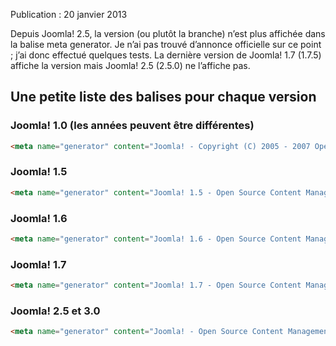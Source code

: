 Publication : 20 janvier 2013

Depuis Joomla! 2.5, la version (ou plutôt la branche) n’est plus affichée dans la balise meta generator. Je n’ai pas trouvé d’annonce officielle sur ce point ; j’ai donc effectué quelques tests. La dernière version de Joomla! 1.7 (1.7.5) affiche la version mais Joomla! 2.5 (2.5.0) ne l’affiche pas.

## Une petite liste des balises pour chaque version

### Joomla! 1.0 (les années peuvent être différentes)
```html
<meta name="generator" content="Joomla! - Copyright (C) 2005 - 2007 Open Source Matters. All rights reserved />
```

### Joomla! 1.5
```html
<meta name="generator" content="Joomla! 1.5 - Open Source Content Management" />
```

### Joomla! 1.6
```html
<meta name="generator" content="Joomla! 1.6 - Open Source Content Management" />
```

### Joomla! 1.7
```html
<meta name="generator" content="Joomla! 1.7 - Open Source Content Management" />
```

### Joomla! 2.5 et 3.0
```html
<meta name="generator" content="Joomla! - Open Source Content Management" />>
```
